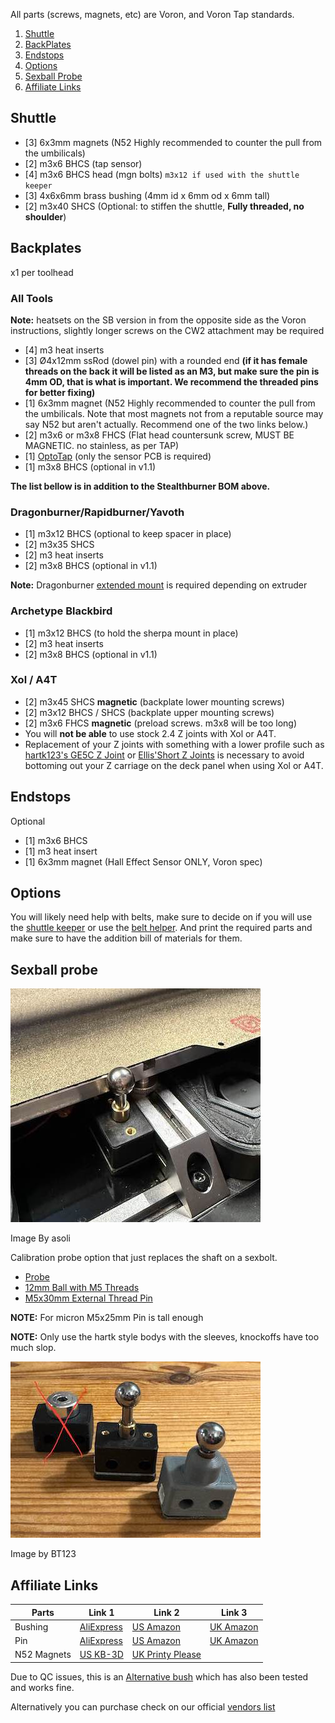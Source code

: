 All parts (screws, magnets, etc) are Voron, and Voron Tap standards.

1. [Shuttle](#shuttle)
2. [BackPlates](#backplates)
3. [Endstops](#endstops)
4. [Options](#options)
5. [Sexball Probe](#sexball-probe)
6. [Affiliate Links](#affiliate-links)

## Shuttle

- [3] 6x3mm magnets (N52 Highly recommended to counter the pull from the umbilicals)
- [2] m3x6 BHCS (tap sensor)
- [4] m3x6 BHCS head (mgn bolts) `m3x12 if used with the shuttle keeper`
- [3] 4x6x6mm brass bushing (4mm id x 6mm od x 6mm tall)
- [2] m3x40 SHCS (Optional: to stiffen the shuttle, **Fully threaded, no shoulder**)


## Backplates

x1 per toolhead


### All Tools

**Note:** heatsets on the SB version in from the opposite side as the Voron instructions, slightly longer screws on the CW2 attachment may be required

- [4] m3 heat inserts
- [3] Ø4x12mm ssRod (dowel pin) with a rounded end **(if it has female threads on the back it will be listed as an M3, but make sure the pin is 4mm OD, that is what is important. We recommend the threaded pins for better fixing)**
- [1] 6x3mm magnet (N52 Highly recommended to counter the pull from the umbilicals. Note that most magnets not from a reputable source may say N52 but aren't actually. Recommend one of the two links below.)
- [2] m3x6 or m3x8 FHCS (Flat head countersunk screw, MUST BE MAGNETIC. no stainless, as per TAP)
- [1] [OptoTap](https://s.click.aliexpress.com/e/_DEGsGTV) (only the sensor PCB is required)
- [1] m3x8 BHCS (optional in v1.1)


**The list bellow is in addition to the Stealthburner BOM above.**


### Dragonburner/Rapidburner/Yavoth

- [1] m3x12 BHCS (optional to keep spacer in place)
- [2] m3x35 SHCS
- [2] m3 heat inserts
- [2] m3x8 BHCS (optional in v1.1)

**Note:** Dragonburner [extended mount](https://github.com/chirpy2605/voron/tree/main/general/Alternative_Voron_Mounts/Extended_Extruder_Mounts) is required depending on extruder


### Archetype Blackbird

- [1] m3x12 BHCS (to hold the sherpa mount in place)
- [2] m3 heat inserts
- [2] m3x8 BHCS (optional in v1.1)

### Xol / A4T

- [2] m3x45 SHCS **magnetic** (backplate lower mounting screws)
- [2] m3x12 BHCS / SHCS (backplate upper mounting screws)
- [2] m3x6 FHCS **magnetic** (preload screws. m3x8 will be too long)
- You will **not be able** to use stock 2.4 Z joints with Xol or A4T.
- Replacement of your Z joints with something with a lower profile such as [hartk123's GE5C Z Joint](https://github.com/VoronDesign/VoronUsers/tree/main/printer_mods/hartk1213/Voron2.4_GE5C) or [Ellis'Short Z Joints](https://github.com/VoronDesign/VoronUsers/tree/main/printer_mods/Ellis/Short_Z_Joints) is necessary to avoid bottoming out your Z carriage on the deck panel when using Xol or A4T.


## Endstops

Optional

- [1] m3x6 BHCS
- [1] m3 heat insert
- [1] 6x3mm magnet (Hall Effect Sensor ONLY, Voron spec)


## Options

You will likely need help with belts, make sure to decide on if you will use the [shuttle keeper](https://github.com/DraftShift/Stealthchanger/tree/main/STLs/Extras) or use the [belt helper](https://github.com/DraftShift/Stealthchanger/tree/main/STLs/Extras/BeltHelper).  And print the required parts and make sure to have the addition bill of materials for them.


## Sexball probe

![Sexball probe](https://github.com/DraftShift/StealthChanger/blob/main/media/sexball-probe.jpg?raw=true)

Image By asoli

Calibration probe option that just replaces the shaft on a sexbolt.
- [Probe](https://s.click.aliexpress.com/e/_oB1egOH)
- [12mm Ball with M5 Threads](https://s.click.aliexpress.com/e/_o2DGfvf)
- [M5x30mm External Thread Pin](https://s.click.aliexpress.com/e/_omw2qxX)

**NOTE:** For micron M5x25mm Pin is tall enough

**NOTE:** Only use the hartk style bodys with the sleeves, knockoffs have too much slop.

![Sexball probe types](https://github.com/DraftShift/StealthChanger/blob/main/media/sexball-probe-types.jpg?raw=true)

Image by BT123


## Affiliate Links

| Parts   	  | Link 1     | Link 2    | Link 3    |
|-----------  |------------|-----------|-----------|
| Bushing 	  | [AliExpress](https://s.click.aliexpress.com/e/_Dmsh3LJ) | [US Amazon](https://amzn.to/3RAjKtY) | [UK Amazon](https://amzn.to/48jnoPO) | 
| Pin     	  | [AliExpress](https://s.click.aliexpress.com/e/_DCQkrFP) | [US Amazon](https://amzn.to/3GZBSZn) | [UK Amazon](https://amzn.to/488gP2v) |
| N52 Magnets | [US KB-3D](https://kb-3d.com/store/magnets-bearings/995-disccylinder-magnet-high-temp-n52h-6x3mm-1696789934996.html) | [UK Printy Please](https://www.printyplease.uk/N52H) | |

Due to QC issues, this is an [Alternative bush](https://s.click.aliexpress.com/e/_DFJQgtN) which has also been tested and works fine.

Alternatively you can purchase check on our official [vendors list](Vendors-and-Kits)
